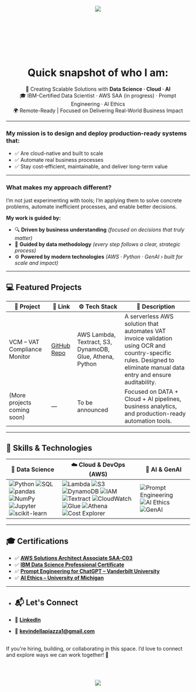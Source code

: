 <p align="center" style="margin-bottom: 60px;">
  <img src="https://capsule-render.vercel.app/api?type=waving&color=0:6dd5fa,100:2980b9&height=120&section=header" />
</p>


<!-- Spacer -->
<br><br><br>

<div align="center">

# Quick snapshot of who I am:

🚀 Creating Scalable Solutions with **Data Science · Cloud · AI**  
🎓 IBM-Certified Data Scientist · AWS SAA (in progress) · Prompt Engineering · AI Ethics     
🌍 Remote-Ready | Focused on Delivering Real-World Business Impact
</div>




---

### My mission is to design and deploy production-ready systems that:
- ✅ Are cloud-native and built to scale  
- ✅ Automate real business processes  
- ✅ Stay cost-efficient, maintainable, and deliver long-term value  

---

### What makes my approach different?  
I’m not just experimenting with tools; I’m applying them to solve concrete problems, automate inefficient processes, and enable better decisions.

**My work is guided by:**
- 🔍 **Driven by business understanding** *(focused on decisions that truly matter)*  
- 📐 **Guided by data methodology** *(every step follows a clear, strategic process)*  
- ⚙️ **Powered by modern technologies** *(AWS · Python · GenAI › built for scale and impact)*  
                             

---

## 💻 Featured Projects

| 🧾 Project                        | 🔗 Link                                                                                         | ⚙️ Tech Stack                                                | 📌 Description                                                                                                                                                  |
|----------------------------------|-----------------------------------------------------------------------------------------------|--------------------------------------------------------------|----------------------------------------------------------------------------------------------------------------------------------------------------------------|
| VCM – VAT Compliance Monitor     | [GitHub Repo](https://github.com/kevindellapiazza/vat-compliance-monitor)                     | AWS Lambda, Textract, S3, DynamoDB, Glue, Athena, Python     | A serverless AWS solution that automates VAT invoice validation using OCR and country-specific rules. Designed to eliminate manual data entry and ensure auditability. |
| (More projects coming soon)      | —                                                                                             | To be announced                                              | Focused on DATA + Cloud + AI pipelines, business analytics, and production-ready automation tools.                                                              |

---

## 🧠 Skills & Technologies

| 🧪 **Data Science** | ☁️ **Cloud & DevOps (AWS)** | 🤖 **AI & GenAI** |
|---------------------|-----------------------------|-------------------|
| ![Python](https://img.shields.io/badge/-Python-1E90FF?logo=python&logoColor=white) ![SQL](https://img.shields.io/badge/-SQL-1E90FF?logo=sqlite&logoColor=white) ![pandas](https://img.shields.io/badge/-pandas-1E90FF?logo=pandas) ![NumPy](https://img.shields.io/badge/-NumPy-1E90FF?logo=numpy&logoColor=white) ![Jupyter](https://img.shields.io/badge/-Jupyter-1E90FF?logo=jupyter&logoColor=white) ![scikit-learn](https://img.shields.io/badge/-scikit--learn-1E90FF?logo=scikitlearn&logoColor=white) | ![Lambda](https://img.shields.io/badge/-Lambda-orange?logo=amazonaws&logoColor=white) ![S3](https://img.shields.io/badge/-S3-orange?logo=amazonaws&logoColor=white) ![DynamoDB](https://img.shields.io/badge/-DynamoDB-orange?logo=amazonaws&logoColor=white) ![IAM](https://img.shields.io/badge/-IAM-orange?logo=amazonaws&logoColor=white) ![Textract](https://img.shields.io/badge/-Textract-orange?logo=amazonaws&logoColor=white) ![CloudWatch](https://img.shields.io/badge/-CloudWatch-orange?logo=amazonaws&logoColor=white) ![Glue](https://img.shields.io/badge/-Glue-orange?logo=amazonaws&logoColor=white) ![Athena](https://img.shields.io/badge/-Athena-orange?logo=amazonaws&logoColor=white) ![Cost Explorer](https://img.shields.io/badge/-Cost_Explorer-orange?logo=amazonaws&logoColor=white) | ![Prompt Engineering](https://img.shields.io/badge/-Prompt%20Engineering-8A2BE2?logo=openai&logoColor=white) ![AI Ethics](https://img.shields.io/badge/-AI%20Ethics-8A2BE2?logo=trustedshops&logoColor=white) ![GenAI](https://img.shields.io/badge/-GenAI-8A2BE2?logo=openai&logoColor=white) |


---
## 🎓 Certifications

- ✅ **[AWS Solutions Architect Associate SAA-C03](https://www.credly.com/badges/3368f6db-a55e-49f5-8679-c50b35c5ca98/public_url)** 
- ✅ **[IBM Data Science Professional Certificate](https://www.coursera.org/account/accomplishments/professional-cert/certificate/HCU5SAH9K9AE)**
- ✅ **[Prompt Engineering for ChatGPT – Vanderbilt University](https://www.coursera.org/account/accomplishments/certificate/8NS7UF3O4FJX)**
- ✅ **[AI Ethics – University of Michigan](https://www.coursera.org/account/accomplishments/certificate/W2G9DVE80PTL)**


---

- ## 📬 Let's Connect

- 🔗 **[LinkedIn](https://linkedin.com/in/kevindellapiazza/)**
- 📧 **[kevindellapiazza1@gmail.com](mailto:kevindellapiazza1@gmail.com)**

<br>
If you're hiring, building, or collaborating in this space. I’d love to connect and explore ways we can work together! 🚀

<!-- Spacer -->
<br>

<p align="center" style="margin-top: 60px;">
  <img src="https://capsule-render.vercel.app/api?type=waving&color=0:6dd5fa,100:2980b9&height=120&section=footer" />
</p>

